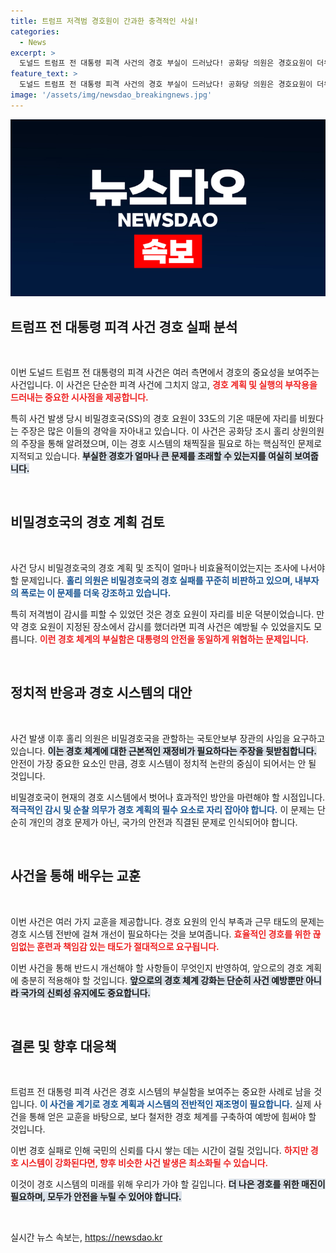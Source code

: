 ```yaml
---
title: 트럼프 저격범 경호원이 간과한 충격적인 사실!
categories:
  - News
excerpt: >
  도널드 트럼프 전 대통령 피격 사건의 경호 부실이 드러났다! 공화당 의원은 경호요원이 더위에 자리를 비웠고, 이로 인해 저격범이 기회를 잡았다고 폭로했다. 경호 실패의 책임을 묻는 목소리가 거세다.
feature_text: >
  도널드 트럼프 전 대통령 피격 사건의 경호 부실이 드러났다! 공화당 의원은 경호요원이 더위에 자리를 비웠고, 이로 인해 저격범이 기회를 잡았다고 폭로했다. 경호 실패의 책임을 묻는 목소리가 거세다.
image: '/assets/img/newsdao_breakingnews.jpg'
---
```


<p><img src="/assets/img/newsdao_breakingnews.jpg" alt="cryptoinkorea 속보" /></p>

<h2 data-ke-size="size26">트럼프 전 대통령 피격 사건 경호 실패 분석</h2>

<p data-ke-size="size16">&nbsp;</p>

<p>이번 도널드 트럼프 전 대통령의 피격 사건은 여러 측면에서 경호의 중요성을 보여주는 사건입니다. 이 사건은 단순한 피격 사건에 그치지 않고, <b><span style="color: #ee2323;">경호 계획 및 실행의 부작용을 드러내는 중요한 시사점을 제공합니다.</span></b> </p>

<p>특히 사건 발생 당시 비밀경호국(SS)의 경호 요원이 33도의 기온 때문에 자리를 비웠다는 주장은 많은 이들의 경악을 자아내고 있습니다. 이 사건은 공화당 조시 홀리 상원의원의 주장을 통해 알려졌으며, 이는 경호 시스템의 채찍질을 필요로 하는 핵심적인 문제로 지적되고 있습니다. <b><span style="background-color: #21538527;">부실한 경호가 얼마나 큰 문제를 초래할 수 있는지를 여실히 보여줍니다.</span></b></p>

<p data-ke-size="size16">&nbsp;</p>

<h2 data-ke-size="size26">비밀경호국의 경호 계획 검토</h2>

<p data-ke-size="size16">&nbsp;</p>

<p>사건 당시 비밀경호국의 경호 계획 및 조직이 얼마나 비효율적이었는지는 조사에 나서야 할 문제입니다. <b><span style="color: #1a5490;">홀리 의원은 비밀경호국의 경호 실패를 꾸준히 비판하고 있으며, 내부자의 폭로는 이 문제를 더욱 강조하고 있습니다.</span></b></p>

<p>특히 저격범이 감시를 피할 수 있었던 것은 경호 요원이 자리를 비운 덕분이었습니다. 만약 경호 요원이 지정된 장소에서 감시를 했더라면 피격 사건은 예방될 수 있었을지도 모릅니다. <b><span style="color: #ee2323;">이런 경호 체계의 부실함은 대통령의 안전을 동일하게 위협하는 문제입니다.</span></b> </p>

<p data-ke-size="size16">&nbsp;</p>

<h2 data-ke-size="size26">정치적 반응과 경호 시스템의 대안</h2>

<p data-ke-size="size16">&nbsp;</p>

<p>사건 발생 이후 홀리 의원은 비밀경호국을 관할하는 국토안보부 장관의 사임을 요구하고 있습니다. <b><span style="background-color: #21538527;">이는 경호 체계에 대한 근본적인 재정비가 필요하다는 주장을 뒷받침합니다.</span></b> 안전이 가장 중요한 요소인 만큼, 경호 시스템이 정치적 논란의 중심이 되어서는 안 될 것입니다.</p>

<p>비밀경호국이 현재의 경호 시스템에서 벗어나 효과적인 방안을 마련해야 할 시점입니다. <b><span style="color: #1a5490;">적극적인 감시 및 순찰 의무가 경호 계획의 필수 요소로 자리 잡아야 합니다.</span></b> 이 문제는 단순히 개인의 경호 문제가 아닌, 국가의 안전과 직결된 문제로 인식되어야 합니다.</p>

<p data-ke-size="size16">&nbsp;</p>

<h2 data-ke-size="size26">사건을 통해 배우는 교훈</h2>

<p data-ke-size="size16">&nbsp;</p>

<p>이번 사건은 여러 가지 교훈을 제공합니다. 경호 요원의 인식 부족과 근무 태도의 문제는 경호 시스템 전반에 걸쳐 개선이 필요하다는 것을 보여줍니다. <b><span style="color: #ee2323;">효율적인 경호를 위한 끊임없는 훈련과 책임감 있는 태도가 절대적으로 요구됩니다.</span></b> </p>

<p>이번 사건을 통해 반드시 개선해야 할 사항들이 무엇인지 반영하여, 앞으로의 경호 계획에 충분히 적용해야 할 것입니다. <b><span style="background-color: #21538527;">앞으로의 경호 체계 강화는 단순히 사건 예방뿐만 아니라 국가의 신뢰성 유지에도 중요합니다.</span></b> </p>

<p data-ke-size="size16">&nbsp;</p>

<h2 data-ke-size="size26">결론 및 향후 대응책</h2>

<p data-ke-size="size16">&nbsp;</p>

<p>트럼프 전 대통령 피격 사건은 경호 시스템의 부실함을 보여주는 중요한 사례로 남을 것입니다. <b><span style="color: #1a5490;">이 사건을 계기로 경호 계획과 시스템의 전반적인 재조명이 필요합니다.</span></b> 실제 사건을 통해 얻은 교훈을 바탕으로, 보다 철저한 경호 체계를 구축하여 예방에 힘써야 할 것입니다. </p>

<p>이번 경호 실패로 인해 국민의 신뢰를 다시 쌓는 데는 시간이 걸릴 것입니다. <b><span style="color: #ee2323;">하지만 경호 시스템이 강화된다면, 향후 비슷한 사건 발생은 최소화될 수 있습니다.</span></b> </p>

<p>이것이 경호 시스템의 미래를 위해 우리가 가야 할 길입니다. <b><span style="background-color: #21538527;">더 나은 경호를 위한 매진이 필요하며, 모두가 안전을 누릴 수 있어야 합니다.</span></b> </p>

<p data-ke-size="size16">&nbsp;</p>
실시간 뉴스 속보는, <a href="https://newsdao.kr" rel="dofollow">https://newsdao.kr</a>


